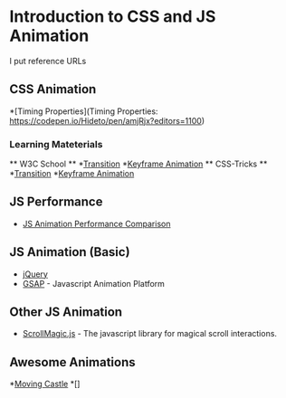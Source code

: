 # Introduction to CSS and JS Animation
I put reference URLs

## CSS Animation
*[Timing Properties](Timing Properties: https://codepen.io/Hideto/pen/amjRjx?editors=1100)
### Learning Mateterials
** W3C School **
*[Transition](https://www.w3schools.com/css/css3_transitions.asp)
*[Keyframe Animation](https://www.w3schools.com/css/css3_animations.asp)
** CSS-Tricks **
*[Transition](https://css-tricks.com/almanac/properties/t/transition/)
*[Keyframe Animation](https://css-tricks.com/snippets/css/keyframe-animation-syntax/)


## JS Performance
* [JS Animation Performance Comparison](https://greensock.com/js/speed.html)

## JS Animation (Basic)
* [jQuery](https://jquery.com/)
* [GSAP](https://greensock.com/gsap) - Javascript Animation Platform

## Other JS Animation
* [ScrollMagic.js](http://scrollmagic.io/) - The javascript library for magical scroll interactions.

## Awesome Animations
*[Moving Castle](https://codepen.io/gordonnl/pen/byouf?editors=0010)
*[]
